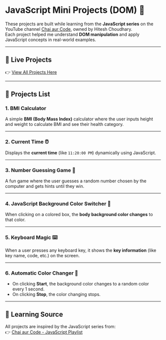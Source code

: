 # JavaScript Mini Projects (DOM) 🚀

These projects are built while learning from the **JavaScript series** on the YouTube channel [Chai aur Code](https://www.youtube.com/@chaiaurcode), owned by Hitesh Choudhary.  
Each project helped me understand **DOM manipulation** and apply JavaScript concepts in real-world examples.  

---

## 🔗 Live Projects
👉 [View All Projects Here](https://javascriptminiprojects06.netlify.app/)

---

## 📂 Projects List

### 1. BMI Calculator
A simple **BMI (Body Mass Index)** calculator where the user inputs height and weight to calculate BMI and see their health category.

---

### 2. Current Time ⏰
Displays the **current time** (like `11:20:00 PM`) dynamically using JavaScript.

---

### 3. Number Guessing Game 🎯
A fun game where the user guesses a random number chosen by the computer and gets hints until they win.

---

### 4. JavaScript Background Color Switcher 🎨
When clicking on a colored box, the **body background color changes** to that color.

---

### 5. Keyboard Magic ⌨️
When a user presses any keyboard key, it shows the **key information** (like key name, code, etc.) on the screen.

---

### 6. Automatic Color Changer 🌈
- On clicking **Start**, the background color changes to a random color every 1 second.  
- On clicking **Stop**, the color changing stops.  

---

## 📖 Learning Source
All projects are inspired by the JavaScript series from:  
👉 [Chai aur Code - JavaScript Playlist](https://www.youtube.com/@chaiaurcode)

